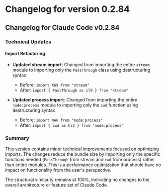# Changelog for version 0.2.84

## Changelog for Claude Code v0.2.84

### Technical Updates

#### Import Refactoring
- **Updated stream import**: Changed from importing the entire `stream` module to importing only the `PassThrough` class using destructuring syntax
  - Before: `import XG9 from "stream"`
  - After: `import { PassThrough as zl9 } from "stream"`
  
- **Updated process import**: Changed from importing the entire `node:process` module to importing only the `cwd` function using destructuring syntax
  - Before: `import mA6 from "node:process"`
  - After: `import { cwd as hz2 } from "node:process"`

### Summary
This version contains minor technical improvements focused on optimizing imports. The changes reduce the bundle size by importing only the specific functions needed (`PassThrough` from stream and `cwd` from process) rather than entire modules. This is a performance optimization that should have no impact on functionality from the user's perspective.

The structural similarity remains at 100%, indicating no changes to the overall architecture or feature set of Claude Code.
